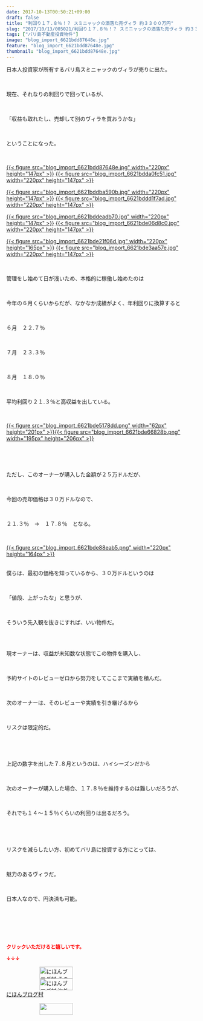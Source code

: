 ```yaml
---
date: 2017-10-13T00:50:21+09:00
draft: false
title: "利回り１７.８％！？ スミニャックの洒落た売ヴィラ 約３３００万円"
slug: "2017/10/13/005021/利回り１７.８％！？ スミニャックの洒落た売ヴィラ 約３３００万円"
tags: ["バリ島不動産投資物件"]
image: "blog_import_6621bdd87648e.jpg"
feature: "blog_import_6621bdd87648e.jpg"
thumbnail: "blog_import_6621bdd87648e.jpg"
---
```

<p>日本人投資家が所有するバリ島スミニャックのヴィラが売りに出た。</p><p> </p><p>現在、それなりの利回りで回っているが、</p><p> </p><p>「収益も取れたし、売却して別のヴィラを買おうかな」</p><p> </p><p>ということになった。</p><p> </p><p><a href="blog_import_6621bdd87648e.jpg">{{< figure src="blog_import_6621bdd87648e.jpg" width="220px" height="147px" >}}</a> <a href="blog_import_6621bdda0fc51.jpg">{{< figure src="blog_import_6621bdda0fc51.jpg" width="220px" height="147px" >}}</a></p><p><a href="blog_import_6621bddba590b.jpg">{{< figure src="blog_import_6621bddba590b.jpg" width="220px" height="147px" >}}</a> <a href="blog_import_6621bddd1f7ad.jpg">{{< figure src="blog_import_6621bddd1f7ad.jpg" width="220px" height="147px" >}}</a></p><p><a href="blog_import_6621bddeadb70.jpg">{{< figure src="blog_import_6621bddeadb70.jpg" width="220px" height="147px" >}}</a> <a href="blog_import_6621bde06d8c0.jpg">{{< figure src="blog_import_6621bde06d8c0.jpg" width="220px" height="147px" >}}</a></p><p><a href="blog_import_6621bde21f06d.jpg">{{< figure src="blog_import_6621bde21f06d.jpg" width="220px" height="165px" >}}</a> <a href="blog_import_6621bde3aa57e.jpg">{{< figure src="blog_import_6621bde3aa57e.jpg" width="220px" height="147px" >}}</a></p><p> </p><p>管理をし始めて日が浅いため、本格的に稼働し始めたのは</p><p> </p><p>今年の６月くらいからだが、なかなか成績がよく、年利回りに換算すると</p><p> </p><p>６月　２２.７％</p><p> </p><p>７月　２３.３％</p><p> </p><p>８月　１８.０％</p><p> </p><p>平均利回り２１.３％と高収益を出している。</p><p> </p><p><a href="blog_import_6621bde5178dd.png">{{< figure src="blog_import_6621bde5178dd.png" width="62px" height="201px" >}}</a><a href="blog_import_6621bde66828b.png">{{< figure src="blog_import_6621bde66828b.png" width="195px" height="206px" >}}</a></p><p> </p><p> </p><p>ただし、このオーナーが購入した金額が２５万ドルだが、</p><p> </p><p>今回の売却価格は３０万ドルなので、</p><p> </p><p>２１.３％　→　１７.８％　となる。</p><p> </p><p><a href="blog_import_6621bde88eab5.png">{{< figure src="blog_import_6621bde88eab5.png" width="220px" height="164px" >}}</a></p><p><br/>僕らは、最初の価格を知っているから、３０万ドルというのは</p><p> </p><p>「値段、上がったな」と思うが、</p><p> </p><p>そういう先入観を抜きにすれば、いい物件だ。</p><p> </p><p><br/>現オーナーは、収益が未知数な状態でこの物件を購入し、</p><p> </p><p>予約サイトのレビューゼロから努力をしてここまで実績を積んだ。</p><p> </p><p>次のオーナーは、そのレビューや実績を引き継げるから</p><p> </p><p>リスクは限定的だ。</p><p> </p><p> </p><p>上記の数字を出した７.８月というのは、ハイシーズンだから</p><p> </p><p>次のオーナーが購入した場合、１７.８％を維持するのは難しいだろうが、</p><p> </p><p>それでも１４～１５％くらいの利回りは出るだろう。</p><p> </p><p> </p><p>リスクを減らしたい方、初めてバリ島に投資する方にとっては、</p><p> </p><p>魅力のあるヴィラだ。</p><p> </p><p>日本人なので、円決済も可能。</p><p> </p><p> </p><p> </p><p><font color="#ff0000" size="2"><strong>クリックいただけると嬉しいです。</strong></font></p><p><font color="#ff0000" size="2"><strong>↓↓↓</strong></font></p><p><a href="ranking.html?p_cid=01260127" id="&amp;blogmura_banner" target="_blank"><img alt="にほんブログ村 その他生活ブログ 不動産投資へ" border="0" height="31" src="data:image/svg+xml;charset=utf-8,%3Csvg%20xmlns%3D%22http%3A%2F%2Fwww.w3.org%2F2000%2Fsvg%22%20title%3D%22Placeholder%20for%20Images%22%20role%3D%22presentation%22%20viewBox%3D%220%200%2088%2031%22%20%2F%3E" width="88" data-src="https://img-proxy.blog-video.jp/images?url=http%3A%2F%2Flife.blogmura.com%2Fhudousantoushi%2Fimg%2Fhudousantoushi88_31.gif" style="aspect-ratio: auto 88 / 31;"/><noscript><img alt="にほんブログ村 その他生活ブログ 不動産投資へ" border="0" height="31" src="https://img-proxy.blog-video.jp/images?url=http%3A%2F%2Flife.blogmura.com%2Fhudousantoushi%2Fimg%2Fhudousantoushi88_31.gif" width="88"></noscript></a><br/><a href="ranking.html?p_cid=01260127" target="_blank"><img alt="にほんブログ村 海外生活ブログ バリ島情報へ" border="0" height="31" src="data:image/svg+xml;charset=utf-8,%3Csvg%20xmlns%3D%22http%3A%2F%2Fwww.w3.org%2F2000%2Fsvg%22%20title%3D%22Placeholder%20for%20Images%22%20role%3D%22presentation%22%20viewBox%3D%220%200%2088%2031%22%20%2F%3E" width="88" data-src="https://img-proxy.blog-video.jp/images?url=http%3A%2F%2Foverseas.blogmura.com%2Fbali%2Fimg%2Fbali88_31.gif" style="aspect-ratio: auto 88 / 31;"/><noscript><img alt="にほんブログ村 海外生活ブログ バリ島情報へ" border="0" height="31" src="https://img-proxy.blog-video.jp/images?url=http%3A%2F%2Foverseas.blogmura.com%2Fbali%2Fimg%2Fbali88_31.gif" width="88"></noscript></a><br/><a href="ranking.html?p_cid=01260127" target="_blank">にほんブログ村</a></p><p><a href="link.php?1804582" title="人気ブログランキングへ"><img border="0" height="31" src="data:image/svg+xml;charset=utf-8,%3Csvg%20xmlns%3D%22http%3A%2F%2Fwww.w3.org%2F2000%2Fsvg%22%20title%3D%22Placeholder%20for%20Images%22%20role%3D%22presentation%22%20viewBox%3D%220%200%2088%2031%22%20%2F%3E" width="88" data-src="https://blog.with2.net/img/banner/banner_22.gif" style="aspect-ratio: auto 88 / 31;"/><noscript><img border="0" height="31" src="https://blog.with2.net/img/banner/banner_22.gif" width="88"></noscript></a></p><p> </p>

